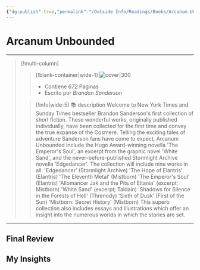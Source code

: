 ```yaml
---
{"dg-publish":true,"permalink":"/Outside Info/Readings/Books/Arcanum Unbounded/","title":"Arcanum Unbounded","updated":"2023-12-30T18:05:50.408-05:00"}
---
```



# Arcanum Unbounded
- - -
> [!multi-column]
> 
> > [!blank-container|wide-1]
> >  ![cover|300](http://books.google.com/books/content?id=6gI4DAAAQBAJ&printsec=frontcover&img=1&zoom=1&edge=curl&source=gbs_api)
> >- Contiene *672* Páginas
> >- Escrito por *Brandon Sanderson*
> 
> > [!info|wide-5] 📚 description
> > Welcome to New York Times and Sunday Times bestseller Brandon Sanderson's first collection of short fiction. These wonderful works, originally published individually, have been collected for the first time and convey the true expanse of the Cosmere. Telling the exciting tales of adventure Sanderson fans have come to expect, Arcanum Unbounded include the Hugo Award-winning novella 'The Emperor's Soul', an excerpt from the graphic novel 'White Sand', and the never-before-published Stormlight Archive novella 'Edgedancer'. The collection will include nine works in all: 'Edgedancer' (Stormlight Archive) 'The Hope of Elantris' (Elantris) 'The Eleventh Metal' (Mistborn) 'The Emperor's Soul' (Elantris) 'Allomancer Jak and the Pits of Eltania' (excerpt; Mistborn) 'White Sand' (excerpt; Taldain) 'Shadows for Silence in the Forests of Hell' (Threnody) 'Sixth of Dusk' (First of the Sun) 'Mistborn: Secret History' (Mistborn) This superb collection also includes essays and illustrations which offer an insight into the numerous worlds in which the stories are set.
> 

- - -

## Final Review

## My Insights